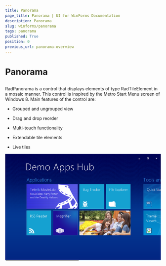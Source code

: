 ```yaml
---
title: Panorama
page_title: Panorama | UI for WinForms Documentation
description: Panorama
slug: winforms/panorama
tags: panorama
published: True
position: 0
previous_url: panorama-overview
---
```


# Panorama



## 

RadPanorama is a control that displays elements of type RadTileElement in a mosaic manner. This control is inspired by the Metro Start Menu screen of Windows 8. Main features of the control are:

* Grouped and ungrouped view

* Drag and drop reorder

* Multi-touch functionality

* Extendable tile elements 

* Live tiles

![panorama-overview](images/panorama-overview.png)
